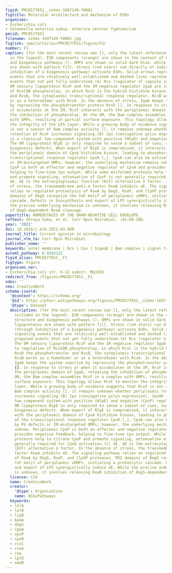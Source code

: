 ```yaml
---
figid: PMC8577651__nihms-1697149-f0001
figtitle: Molecular architecture and mechanism of ESRs
organisms:
- Escherichia coli
- Salmonella enterica subsp. enterica serovar Typhimurium
pmcid: PMC8577651
filename: nihms-1697149-f0001.jpg
figlink: /pmc/articles/PMC8577651/figure/F1/
number: F1
caption: (for the most recent review see [], only the latest references are included
  in the legend). ESR components (orange) are shown in the context of GNB structure
  and biogenesis pathways (). OMPs are shown in solid dark blue, while lipoproteins
  are shown with pattern fill. Stress (red stars) can directly or indirectly (through
  inhibition of a biogenesis pathway) activate ESRs. Solid arrows represent signaling
  events that are relatively well-established and dashed lines represent proposed
  events that not yet fully understood.(A) Rcs (regulator of capsule synthesis). The
  OM sensory lipoprotein RcsF and the IM negative regulator IgaA are central to regulation
  of RcsCDB phosphorelay, in which RcsC is the hybrid histidine kinase, RcsD the phosphotransfer
  and RcsB, the cytoplasmic transcriptional response regulator. RcsB works as a homodimer
  or as a heterodimer with RcsA. In the absence of stress, IgaA keeps the system inactive
  by repressing the phosphotransfer protein RcsD []. In response to stress or when
  it accumulates at the IM, RcsF interacts with the periplasmic domain of IgaA, releasing
  the inhibition of phosphorelay. At the OM, the Bam complex assembles RcsF in a complex
  with OMPs, resulting in partial surface exposure. This topology allows RcsF to monitor
  the integrity of the LPS layer. While a growing body of evidence suggests that RcsF
  is not a sensor of Bam complex activity [], it remains unknown whether periplasmic
  retention of RcsF increases signaling.(B) Cpx (conjugative pilus expression). CpxAR
  is a classical two-component system with positive (NlpE) and negative (CpxP) regulators.
  The OM lipoprotein NlpE is only required to sense a subset of cues, such as lipoprotein
  biogenesis defects. When export of NlpE is compromised, it interacts directly with
  the periplasmic domain of CpxA histidine kinase, leading to phosphorylation of the
  transcriptional response regulator CpxR [,]. CpxA can also be activated by PG defects
  or IM-mistargeted OMPs; however, the underlying mechanism remains unknow. Periplasmic
  CpxP is both an effector and negative regulator of CpxA and provides negative feedback,
  helping to fine-tune Cpx output. While some misfolded proteins help to titrate CpxP
  and promote signaling, attenuation of CpxP is not generally required for CpxA activation.(C)
  σE. σE is the extracytoplasmic function (ECF) alternative σ factor. In the absence
  of stress, the transmembrane anti-σ factor RseA inhibits σE. The signaling pathway
  relies on regulated proteolysis of RseA by DegS, RseP, and ClpXP proteases. PDZ
  domains of DegS recognize the YxF motif of periplasmic uOMPs, initiating a proteolytic
  cascade. Defects in biosynthesis and export of LPS synergistically induce σE. While
  the precise underlying mechanism is unknown, it involves releasing RseB inhibition
  of DegS-dependent RseA cleavage.
papertitle: HOMEOSTASIS OF THE GRAM-NEGATIVE CELL ENVELOPE.
reftext: Shreya Saha, et al. Curr Opin Microbiol. ;61:99-106.
year: '2021'
doi: 10.1016/j.mib.2021.03.008
journal_title: Current opinion in microbiology
journal_nlm_ta: Curr Opin Microbiol
publisher_name: ''
keywords: outer membrane | Rcs | Cpx | SigmaE | Bam complex | signal transduction
automl_pathway: 0.9163121
figid_alias: PMC8577651__F1
figtype: Figure
organisms_ner:
- Escherichia coli str. K-12 substr. MG1655
redirect_from: /figures/PMC8577651__F1
ndex: ''
seo: CreativeWork
schema-jsonld:
  '@context': https://schema.org/
  '@id': https://pfocr.wikipathways.org/figures/PMC8577651__nihms-1697149-f0001.html
  '@type': Dataset
  description: (for the most recent review see [], only the latest references are
    included in the legend). ESR components (orange) are shown in the context of GNB
    structure and biogenesis pathways (). OMPs are shown in solid dark blue, while
    lipoproteins are shown with pattern fill. Stress (red stars) can directly or indirectly
    (through inhibition of a biogenesis pathway) activate ESRs. Solid arrows represent
    signaling events that are relatively well-established and dashed lines represent
    proposed events that not yet fully understood.(A) Rcs (regulator of capsule synthesis).
    The OM sensory lipoprotein RcsF and the IM negative regulator IgaA are central
    to regulation of RcsCDB phosphorelay, in which RcsC is the hybrid histidine kinase,
    RcsD the phosphotransfer and RcsB, the cytoplasmic transcriptional response regulator.
    RcsB works as a homodimer or as a heterodimer with RcsA. In the absence of stress,
    IgaA keeps the system inactive by repressing the phosphotransfer protein RcsD
    []. In response to stress or when it accumulates at the IM, RcsF interacts with
    the periplasmic domain of IgaA, releasing the inhibition of phosphorelay. At the
    OM, the Bam complex assembles RcsF in a complex with OMPs, resulting in partial
    surface exposure. This topology allows RcsF to monitor the integrity of the LPS
    layer. While a growing body of evidence suggests that RcsF is not a sensor of
    Bam complex activity [], it remains unknown whether periplasmic retention of RcsF
    increases signaling.(B) Cpx (conjugative pilus expression). CpxAR is a classical
    two-component system with positive (NlpE) and negative (CpxP) regulators. The
    OM lipoprotein NlpE is only required to sense a subset of cues, such as lipoprotein
    biogenesis defects. When export of NlpE is compromised, it interacts directly
    with the periplasmic domain of CpxA histidine kinase, leading to phosphorylation
    of the transcriptional response regulator CpxR [,]. CpxA can also be activated
    by PG defects or IM-mistargeted OMPs; however, the underlying mechanism remains
    unknow. Periplasmic CpxP is both an effector and negative regulator of CpxA and
    provides negative feedback, helping to fine-tune Cpx output. While some misfolded
    proteins help to titrate CpxP and promote signaling, attenuation of CpxP is not
    generally required for CpxA activation.(C) σE. σE is the extracytoplasmic function
    (ECF) alternative σ factor. In the absence of stress, the transmembrane anti-σ
    factor RseA inhibits σE. The signaling pathway relies on regulated proteolysis
    of RseA by DegS, RseP, and ClpXP proteases. PDZ domains of DegS recognize the
    YxF motif of periplasmic uOMPs, initiating a proteolytic cascade. Defects in biosynthesis
    and export of LPS synergistically induce σE. While the precise underlying mechanism
    is unknown, it involves releasing RseB inhibition of DegS-dependent RseA cleavage.
  license: CC0
  name: CreativeWork
  creator:
    '@type': Organization
    name: WikiPathways
  keywords:
  - lolA
  - lolB
  - lipB
  - bamA
  - degS
  - igaA
  - cpxP
  - cpxR
  - rcsC
  - rseA
  - rep
  - lptD
  - waaB
---
```

